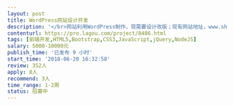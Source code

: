 ```yaml
---                
layout: post       
title: WordPress网站设计开发           
description: '</br>网站利用WordPress制作，现需要设计改版；现有网站地址，www.shrenqi.com；目标仿制网站为https://cs.zbj.com/?cssource=ls_csfw</br>'     
contenturl: https://pro.lagou.com/project/8486.html      
tags: [前端开发,HTML5,Bootstrap,CSS3,JavaScript,jQuery,NodeJS]            
salary: 5000-10000元          
publish_time: '已发布 9 小时'         
start_time: '2018-06-20 16:32:58'           
review: 352人                   
apply: 8人                   
recommend: 3人                   
time_range: 1-2周              
status: 招募中                  
---                 
```


